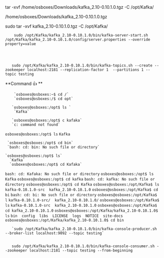  tar -xvf /home/osboxes/Downloads/kafka_2.10-0.10.1.0.tgz  -C /opt/Kafka/

/home/osboxes/Downloads/kafka_2.10-0.10.1.0.tgz


sudo tar -xvf kafka_2.10-0.10.1.0.tgz -C /opt/Kafka/

        sudo /opt/Kafka/kafka_2.10-0.10.1.0/bin/kafka-server-start.sh /opt/Kafka/kafka_2.10-0.10.1.0/config/server.properties --override property=value




       sudo /opt/Kafka/kafka_2.10-0.10.1.0/bin/kafka-topics.sh --create --zookeeper localhost:2181 --replication-factor 1  --partitions 1 --topic testing


**Command :+1: **

        `osboxes@osboxes:~$ cd /`
        `osboxes@osboxes:/$ cd opt`

       `osboxes@osboxes:/opt$ ls `
        `Kafka`

       `osboxes@osboxes:/opt$ c kafaka`
       `c: command not found`
`
       osboxes@osboxes:/opt$ ls `
       `Kafka`

     `osboxes@osboxes:/opt$ cd bin`
     `bash: cd: bin: No such file or directory`

    `osboxes@osboxes:/opt$ ls`    
      `Kafka`
      `osboxes@osboxes:/opt$ cd Kafaka`
`bash: cd: Kafaka: No such file or directory`
`osboxes@osboxes:/opt$ ls `
`Kafka`
`osboxes@osboxes:/opt$ cd kafka`
`bash: cd: kafka: No such file or directory`
`osboxes@osboxes:/opt$ cd Kafka`
`osboxes@osboxes:/opt/Kafka$ ls`
`kafka-0.10.1.0-src  kafka_2.10-0.10.1.0`
`osboxes@osboxes:/opt/Kafka$ cd bi`
`bash: cd: bi: No such file or directory`
`osboxes@osboxes:/opt/Kafka$ l`
`kafka-0.10.1.0-src/  kafka_2.10-0.10.1.0/`
`osboxes@osboxes:/opt/Kafka$ ls`
`kafka-0.10.1.0-src  kafka_2.10-0.10.1.0`
`osboxes@osboxes:/opt/Kafka$ cd kafka_2.10-0.10.1.0`
`osboxes@osboxes:/opt/Kafka/kafka_2.10-0.10.1.0$ ls`
`bin  config  libs  LICENSE  logs  NOTICE  site-docs`
`osboxes@osboxes:/opt/Kafka/kafka_2.10-0.10.1.0$ cd bin`

       `sudo /opt/Kafka/kafka_2.10-0.10.1.0/bin/kafka-console-producer.sh --broker-list localhost:9092 --topic testing`


       sudo /opt/Kafka/kafka_2.10-0.10.1.0/bin/kafka-console-consumer.sh --zookeeper localhost:2181 --topic testing --from-beginning

